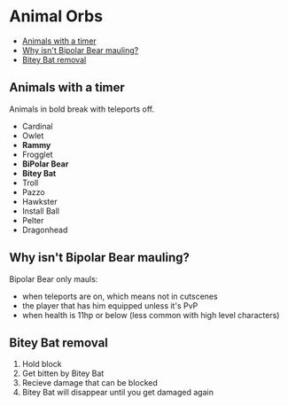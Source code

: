 # Animal Orbs

- [Animals with a timer](#timer)
- [Why isn't Bipolar Bear mauling?](#bipolar)
- [Bitey Bat removal](#bat)

## <a name="timer"></a>Animals with a timer

Animals in bold break with teleports off.

- Cardinal
- Owlet
- **Rammy**
- Frogglet
- **BiPolar Bear**
- **Bitey Bat**
- Troll
- Pazzo
- Hawkster
- Install Ball
- Pelter
- Dragonhead

## <a name="bipolar"></a>Why isn't Bipolar Bear mauling?

Bipolar Bear only mauls:

- when teleports are on, which means not in cutscenes
- the player that has him equipped unless it's PvP
- when health is 11hp or below (less common with high level characters)

## <a name="bat"></a>Bitey Bat removal

1. Hold block
2. Get bitten by Bitey Bat
3. Recieve damage that can be blocked
4. Bitey Bat will disappear until you get damaged again
